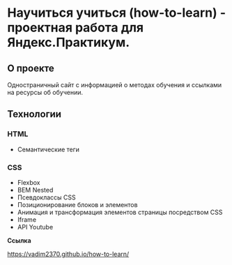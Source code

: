 # Научиться учиться (how-to-learn) - проектная работа для Яндекс.Практикум.

## О проекте
Одностраничный сайт c информацией о методах обучения и ссылками на ресурсы об обучении.

## Технологии
### HTML
* Семантические теги
### СSS
* Flexbox
* BEM Nested
* Псевдоклассы CSS
* Позиционирование блоков и элементов
* Анимация и трансформация элементов страницы посредством CSS
* Iframe
* API Youtube

**Ссылка**

https://vadim2370.github.io/how-to-learn/
